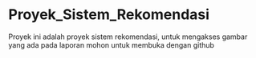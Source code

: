 # Proyek_Sistem_Rekomendasi
Proyek ini adalah proyek sistem rekomendasi, untuk mengakses gambar yang ada pada laporan mohon untuk membuka dengan github
